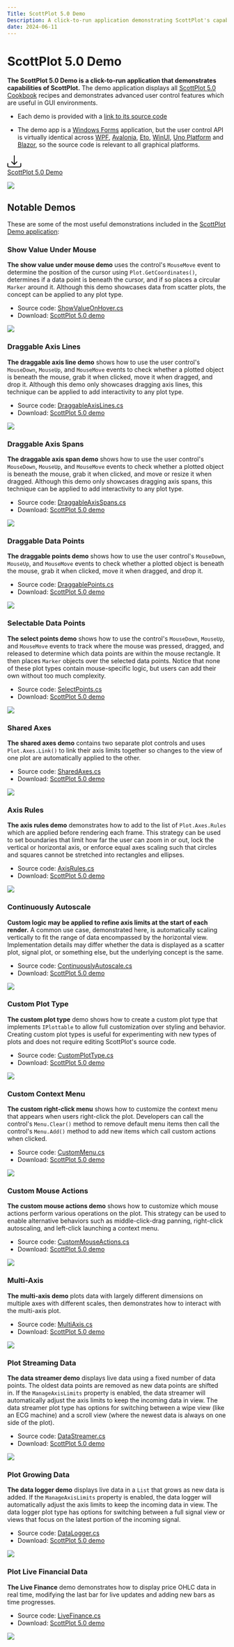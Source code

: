 ```yaml
---
Title: ScottPlot 5.0 Demo
Description: A click-to-run application demonstrating ScottPlot's capabilities
date: 2024-06-11
---
```


# ScottPlot 5.0 Demo

**The ScottPlot 5.0 Demo is a click-to-run application that demonstrates capabilities of ScottPlot.** The demo application displays all [ScottPlot 5.0 Cookbook](/cookbook/5.0/) recipes and demonstrates advanced user control features which are useful in GUI environments. 

* Each demo is provided with a [link to its source code](https://github.com/ScottPlot/ScottPlot/tree/main/src/ScottPlot5/ScottPlot5%20Demos/ScottPlot5%20WinForms%20Demo/Demos)

* The demo app is a [Windows Forms](/quickstart/winforms/) application, but the user control API is virtually identical across [WPF](/quickstart/wpf/), [Avalonia](/quickstart/avalonia/), [Eto](/quickstart/eto/), [WinUI](/quickstart/winui/), [Uno Platform](/quickstart/unoplatform/) and [Blazor](/quickstart/blazor/), so the source code is relevant to all graphical platforms.

<div class='text-center mt-5 mb-2' id='download'>
<a class="btn btn-success btn-lg" href="https://scottplot.net/demos/ScottPlot-Demo-5.0.45.zip" role="button">
<div class='d-flex align-items-center'>
<svg xmlns="http://www.w3.org/2000/svg" width="32" height="32" fill="currentColor" class="bi bi-download me-2" viewBox="0 0 16 16">
<path d="M.5 9.9a.5.5 0 0 1 .5.5v2.5a1 1 0 0 0 1 1h12a1 1 0 0 0 1-1v-2.5a.5.5 0 0 1 1 0v2.5a2 2 0 0 1-2 2H2a2 2 0 0 1-2-2v-2.5a.5.5 0 0 1 .5-.5"/>
<path d="M7.646 11.854a.5.5 0 0 0 .708 0l3-3a.5.5 0 0 0-.708-.708L8.5 10.293V1.5a.5.5 0 0 0-1 0v8.793L5.354 8.146a.5.5 0 1 0-.708.708z"/>
</svg>
<div class='fs-4'>ScottPlot 5.0 Demo</div>
</div>
</a>
</div>

![](/images/demo/5.0/demo.png)

## Notable Demos

These are some of the most useful demonstrations included in the [ScottPlot Demo application](/demo/5.0/):

### Show Value Under Mouse

**The show value under mouse demo** uses the control's `MouseMove` event to determine the position of the cursor using `Plot.GetCoordinates()`, determines if a data point is beneath the cursor, and if so places a circular `Marker` around it. Although this demo showcases data from scatter plots, the concept can be applied to any plot type.

* Source code: [ShowValueOnHover.cs](https://github.com/ScottPlot/ScottPlot/blob/main/src/ScottPlot5/ScottPlot5%20Demos/ScottPlot5%20WinForms%20Demo/Demos/ShowValueOnHover.cs)
* Download: <a href='#download'>ScottPlot 5.0 demo</a>

![](/images/demo/5.0/show-point.gif)


### Draggable Axis Lines

**The draggable axis line demo** shows how to use the user control's `MouseDown`, `MouseUp`, and `MouseMove` events to check whether a plotted object is beneath the mouse, grab it when clicked, move it when dragged, and drop it. Although this demo only showcases dragging axis lines, this technique can be applied to add interactivity to any plot type.

* Source code: [DraggableAxisLines.cs](https://github.com/ScottPlot/ScottPlot/blob/main/src/ScottPlot5/ScottPlot5%20Demos/ScottPlot5%20WinForms%20Demo/Demos/DraggableAxisLines.cs)
* Download: <a href='#download'>ScottPlot 5.0 demo</a>

![](/images/demo/5.0/drag.gif)


### Draggable Axis Spans

**The draggable axis span demo** shows how to use the user control's `MouseDown`, `MouseUp`, and `MouseMove` events to check whether a plotted object is beneath the mouse, grab it when clicked, and move or resize it when dragged. Although this demo only showcases dragging axis spans, this technique can be applied to add interactivity to any plot type.

* Source code: [DraggableAxisSpans.cs](https://github.com/ScottPlot/ScottPlot/blob/main/src/ScottPlot5/ScottPlot5%20Demos/ScottPlot5%20WinForms%20Demo/Demos/DraggableAxisSpans.cs)
* Download: <a href='#download'>ScottPlot 5.0 demo</a>

![](/images/demo/5.0/draggable-span.gif)


### Draggable Data Points

**The draggable points demo** shows how to use the user control's `MouseDown`, `MouseUp`, and `MouseMove` events to check whether a plotted object is beneath the mouse, grab it when clicked, move it when dragged, and drop it.

* Source code: [DraggablePoints.cs](https://github.com/ScottPlot/ScottPlot/blob/main/src/ScottPlot5/ScottPlot5%20Demos/ScottPlot5%20WinForms%20Demo/Demos/DraggablePoints.cs)
* Download: <a href='#download'>ScottPlot 5.0 demo</a>

![](/images/demo/5.0/draggable-points.gif)

### Selectable Data Points
**The select points demo** shows how to use the control's `MouseDown`, `MouseUp`, and `MouseMove` events to track where the mouse was pressed, dragged, and released to determine which data points are within the mouse rectangle. It then places `Marker` objects over the selected data points. Notice that none of these plot types contain mouse-specific logic, but users can add their own without too much complexity.

* Source code: [SelectPoints.cs](https://github.com/ScottPlot/ScottPlot/blob/main/src/ScottPlot5/ScottPlot5%20Demos/ScottPlot5%20WinForms%20Demo/Demos/SelectPoints.cs)
* Download: <a href='#download'>ScottPlot 5.0 demo</a>

![](/images/demo/5.0/select-points.gif)

### Shared Axes

**The shared axes demo** contains two separate plot controls and uses `Plot.Axes.Link()` to link their axis limits together so changes to the view of one plot are automatically applied to the other.

* Source code: [SharedAxes.cs](https://github.com/ScottPlot/ScottPlot/blob/main/src/ScottPlot5/ScottPlot5%20Demos/ScottPlot5%20WinForms%20Demo/Demos/SharedAxes.cs)
* Download: <a href='#download'>ScottPlot 5.0 demo</a>

![](/images/demo/5.0/linked-axes.gif)

### Axis Rules

**The axis rules demo** demonstrates how to add to the list of `Plot.Axes.Rules` which are applied before rendering each frame. This strategy can be used to set boundaries that limit how far the user can zoom in or out, lock the vertical or horizontal axis, or enforce equal axes scaling such that circles and squares cannot be stretched into rectangles and ellipses.

* Source code: [AxisRules.cs](https://github.com/ScottPlot/ScottPlot/blob/main/src/ScottPlot5/ScottPlot5%20Demos/ScottPlot5%20WinForms%20Demo/Demos/AxisRules.cs)
* Download: <a href='#download'>ScottPlot 5.0 demo</a>

![](/images/demo/5.0/axis-rules.png)

### Continuously Autoscale

**Custom logic may be applied to refine axis limits at the start of each render.** A common use case, demonstrated here, is automatically scaling vertically to fit the range of data encompassed by the horizontal view. Implementation details may differ whether the data is displayed as a scatter plot, signal plot, or something else, but the underlying concept is the same.

* Source code: [ContinuouslyAutoscale.cs](https://github.com/ScottPlot/ScottPlot/blob/main/src/ScottPlot5/ScottPlot5%20Demos/ScottPlot5%20WinForms%20Demo/Demos/ContinuouslyAutoscale.cs)
* Download: <a href='#download'>ScottPlot 5.0 demo</a>

![](/images/faq/continuously-autoscale/autoscale-vertically.gif)


### Custom Plot Type

**The custom plot type** demo shows how to create a custom plot type that implements `IPlottable` to allow full customization over styling and  behavior. Creating custom plot types is useful for experimenting with new types of plots and does not require editing ScottPlot's source code.

* Source code: [CustomPlotType.cs](https://github.com/ScottPlot/ScottPlot/blob/main/src/ScottPlot5/ScottPlot5%20Demos/ScottPlot5%20WinForms%20Demo/Demos/CustomPlotType.cs)
* Download: <a href='#download'>ScottPlot 5.0 demo</a>


![](/images/faq/custom-plot-type/rainbow.png)

### Custom Context Menu

**The custom right-click menu** shows how to customize the context menu that appears when users right-click the plot. Developers can call the control's `Menu.Clear()` method to remove default menu items then call the control's `Menu.Add()` method to add new items which call custom actions when clicked.

* Source code: [CustomMenu.cs](https://github.com/ScottPlot/ScottPlot/blob/main/src/ScottPlot5/ScottPlot5%20Demos/ScottPlot5%20WinForms%20Demo/Demos/CustomMenu.cs)
* Download: <a href='#download'>ScottPlot 5.0 demo</a>

![](/images/demo/5.0/menu.png)


### Custom Mouse Actions

**The custom mouse actions demo** shows how to customize which mouse actions perform various operations on the plot. This strategy can be used to enable alternative behaviors such as middle-click-drag panning, right-click autoscaling, and left-click launching a context menu.

* Source code: [CustomMouseActions.cs](https://github.com/ScottPlot/ScottPlot/blob/main/src/ScottPlot5/ScottPlot5%20Demos/ScottPlot5%20WinForms%20Demo/Demos/CustomMouseActions.cs)
* Download: <a href='#download'>ScottPlot 5.0 demo</a>

![](/images/demo/5.0/custom-mouse.png)

### Multi-Axis

**The multi-axis demo** plots data with largely different dimensions on multiple axes with different scales, then demonstrates how to interact with the multi-axis plot.

* Source code: [MultiAxis.cs](https://github.com/ScottPlot/ScottPlot/blob/main/src/ScottPlot5/ScottPlot5%20Demos/ScottPlot5%20WinForms%20Demo/Demos/MultiAxis.cs)
* Download: <a href='#download'>ScottPlot 5.0 demo</a>

![](/images/demo/5.0/multi-axis.png)

### Plot Streaming Data

**The data streamer demo** displays live data using a fixed number of data points. The oldest data points are removed as new data points are shifted in. If the `ManageAxisLimits` property is enabled, the data streamer will automatically adjust the axis limits to keep the incoming data in view. The data streamer plot type has options for switching between a wipe view (like an ECG machine) and a scroll view (where the newest data is always on one side of the plot).

* Source code: [DataStreamer.cs](https://github.com/ScottPlot/ScottPlot/blob/main/src/ScottPlot5/ScottPlot5%20Demos/ScottPlot5%20WinForms%20Demo/Demos/DataStreamer.cs)
* Download: <a href='#download'>ScottPlot 5.0 demo</a>

![](/images/demo/5.0/data-streamer.gif)

### Plot Growing Data

**The data logger demo** displays live data in a `List` that grows as new data is added. If the `ManageAxisLimits` property is enabled, the data logger will automatically adjust the axis limits to keep the incoming data in view. The data logger plot type has options for switching between a full signal view or views that focus on the latest portion of the incoming signal.

* Source code: [DataLogger.cs](https://github.com/ScottPlot/ScottPlot/blob/main/src/ScottPlot5/ScottPlot5%20Demos/ScottPlot5%20WinForms%20Demo/Demos/DataLogger.cs)
* Download: <a href='#download'>ScottPlot 5.0 demo</a>

![](/images/demo/5.0/data-logger.gif)

### Plot Live Financial Data

**The Live Finance** demo demonstrates how to display price OHLC data in real time, modifying the last bar for live updates and adding new bars as time progresses.

* Source code: [LiveFinance.cs](https://github.com/ScottPlot/ScottPlot/blob/main/src/ScottPlot5/ScottPlot5%20Demos/ScottPlot5%20WinForms%20Demo/Demos/LiveFinance.cs)
* Download: <a href='#download'>ScottPlot 5.0 demo</a>

![](/images/demo/5.0/live-finance.gif)
